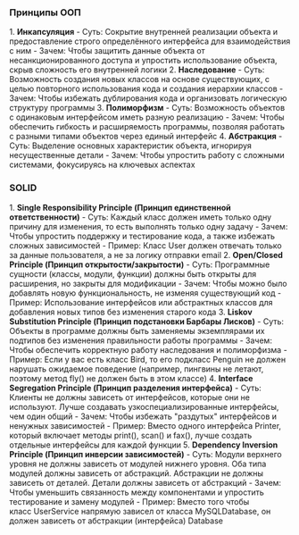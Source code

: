 
### Принципы ООП

1. **Инкапсуляция**
	- Суть: Сокрытие внутренней реализации объекта и предоставление строго определённого интерфейса для взаимодействия с ним
	- Зачем: Чтобы защитить данные объекта от несанкционированного доступа и упростить использование объекта, скрыв сложность его внутренней логики
2. **Наследование**
	- Суть: Возможность создания новых классов на основе существующих, с целью повторного использования кода и создания иерархии классов
	- Зачем: Чтобы избежать дублирования кода и организовать логическую структуру программы
3. **Полиморфизм**
	- Суть: Возможность объектов с одинаковым интерфейсом иметь разную реализацию
	- Зачем: Чтобы обеспечить гибкость и расширяемость программы, позволяя работать с разными типами объектов через единый интерфейс
4. **Абстракция**
	- Суть: Выделение основных характеристик объекта, игнорируя несущественные детали
	- Зачем: Чтобы упростить работу с сложными системами, фокусируясь на ключевых аспектах

### SOLID

1. **Single Responsibility Principle (Принцип единственной ответственности)**
	- Суть: Каждый класс должен иметь только одну причину для изменения, то есть выполнять только одну задачу
	- Зачем: Чтобы упростить поддержку и тестирование кода, а также избежать сложных зависимостей
	- Пример: Класс User должен отвечать только за данные пользователя, а не за логику отправки email
2. **Open/Closed Principle (Принцип открытости/закрытости)**
	- Суть: Программные сущности (классы, модули, функции) должны быть открыты для расширения, но закрыты для модификации
	- Зачем: Чтобы можно было добавлять новую функциональность, не изменяя существующий код
	- Пример: Использование интерфейсов или абстрактных классов для добавления новых типов без изменения старого кода
3. **Liskov Substitution Principle (Принцип подстановки Барбары Лисков)**
	- Суть: Объекты в программе должны быть заменяемы экземплярами их подтипов без изменения правильности работы программы
	- Зачем: Чтобы обеспечить корректную работу наследования и полиморфизма
	- Пример: Если у вас есть класс Bird, то его подкласс Penguin не должен нарушать ожидаемое поведение (например, пингвины не летают, поэтому метод fly() не должен быть в этом классе)
4. **Interface Segregation Principle (Принцип разделения интерфейса)**
	- Суть: Клиенты не должны зависеть от интерфейсов, которые они не используют. Лучше создавать узкоспециализированные интерфейсы, чем один общий
	- Зачем: Чтобы избежать "раздутых" интерфейсов и ненужных зависимостей
	- Пример: Вместо одного интерфейса Printer, который включает методы print(), scan() и fax(), лучше создать отдельные интерфейсы для каждой функции
5. **Dependency Inversion Principle (Принцип инверсии зависимостей)**
	- Суть: Модули верхнего уровня не должны зависеть от модулей нижнего уровня. Оба типа модулей должны зависеть от абстракций. Абстракции не должны зависеть от деталей. Детали должны зависеть от абстракций
	- Зачем: Чтобы уменьшить связанность между компонентами и упростить тестирование и замену модулей
	- Пример: Вместо того чтобы класс UserService напрямую зависел от класса MySQLDatabase, он должен зависеть от абстракции (интерфейса) Database
